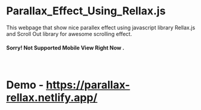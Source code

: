 # Parallax_Effect_Using_Rellax.js
This webpage that show nice parallex effect using javascript library Rellax.js and Scroll Out library for awesome scrolling effect.



#### Sorry! Not Supported Mobile View Right Now .
<br>



# Demo - https://parallax-rellax.netlify.app/

